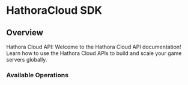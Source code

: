 # HathoraCloud SDK

## Overview

Hathora Cloud API: Welcome to the Hathora Cloud API documentation! Learn how to use the Hathora Cloud APIs to build and scale your game servers globally.

### Available Operations

